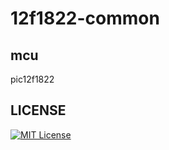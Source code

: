 # 12f1822-common

## mcu

pic12f1822

## LICENSE

[![MIT License](https://img.shields.io/badge/license-MIT-blue.svg?style=flat)](LICENSE)
